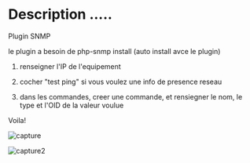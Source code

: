 Description .....
===


Plugin SNMP


le plugin a besoin de php-snmp install (auto install avce le plugin)

1) renseigner l'IP de l'equipement

2) cocher "test ping" si vous voulez une info de presence reseau

3) dans les commandes, creer une commande, et rensiegner le nom, le type et l'OID de la valeur voulue

Voila!

![capture](https://linuxnico.github.io/pluginSNMP/fr_FR/capture2.JPG)

![capture2](https://linuxnico.github.io/pluginSNMP/fr_FR/Capture.JPG)
